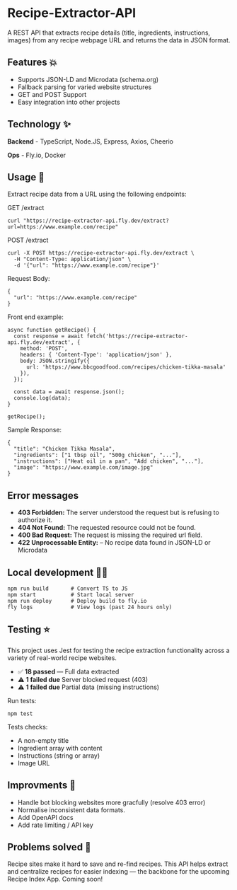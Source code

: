 # Recipe-Extractor-API

A REST API that extracts recipe details (title, ingredients, instructions, images) from any recipe webpage URL and returns the data in JSON format.


## Features 💥

- Supports JSON-LD and Microdata (schema.org)
- Fallback parsing for varied website structures
- GET and POST Support
- Easy integration into other projects

## Technology ✨ 

**Backend** - TypeScript, Node.JS, Express, Axios, Cheerio

**Ops** - Fly.io, Docker


## Usage 💫

Extract recipe data from a URL using the following endpoints:

GET /extract 

```
curl "https://recipe-extractor-api.fly.dev/extract?url=https://www.example.com/recipe"
```

POST /extract

```
curl -X POST https://recipe-extractor-api.fly.dev/extract \
  -H "Content-Type: application/json" \
  -d '{"url": "https://www.example.com/recipe"}'
```

Request Body:
```
{
  "url": "https://www.example.com/recipe"
}

```

Front end example:
```
async function getRecipe() {
  const response = await fetch('https://recipe-extractor-api.fly.dev/extract', {
    method: 'POST',
    headers: { 'Content-Type': 'application/json' },
    body: JSON.stringify({
      url: 'https://www.bbcgoodfood.com/recipes/chicken-tikka-masala'
    }),
  });

  const data = await response.json();
  console.log(data);
}

getRecipe();
```

Sample Response:
```
{
  "title": "Chicken Tikka Masala",
  "ingredients": ["1 tbsp oil", "500g chicken", "..."],
  "instructions": ["Heat oil in a pan", "Add chicken", "..."],
  "image": "https://www.example.com/image.jpg"
}
```

## Error messages

- **403 Forbidden:** The server understood the request but is refusing to authorize it.
- **404 Not Found:** The requested resource could not be found.
- **400 Bad Request:** The request is missing the required url field.
- **422 Unprocessable Entity:** – No recipe data found in JSON-LD or Microdata

## Local development 🧑‍🏭

```
npm run build       # Convert TS to JS 
npm start           # Start local server
npm run deploy      # Deploy build to fly.io
fly logs            # View logs (past 24 hours only)
```


## Testing ⭐

 This project uses Jest for testing the recipe extraction functionality across a variety of real-world recipe websites.

- ✅ **18 passed** — Full data extracted
- ⚠️ **1 failed due** Server blocked request (403)
- ⚠️ **1 failed due** Partial data (missing instructions)

Run tests:
```
npm test
```

Tests checks:

- A non-empty title
- Ingredient array with content
- Instructions (string or array)
- Image URL
 

## Improvments 🤔 
- Handle bot blocking websites more gracfully (resolve 403 error)
- Normalise inconsistent data formats.
- Add OpenAPI docs
- Add rate limiting / API key
   

## Problems solved 🎯

Recipe sites make it hard to save and re-find recipes. This API helps extract and centralize recipes for easier indexing — the backbone for the upcoming Recipe Index App. Coming soon!

